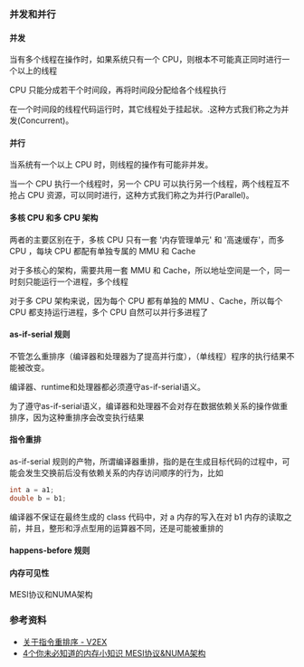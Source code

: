 

### 并发和并行

#### 并发

当有多个线程在操作时，如果系统只有一个 CPU，则根本不可能真正同时进行一个以上的线程

CPU 只能分成若干个时间段，再将时间段分配给各个线程执行

在一个时间段的线程代码运行时，其它线程处于挂起状。.这种方式我们称之为并发(Concurrent)。

#### 并行

当系统有一个以上 CPU 时，则线程的操作有可能非并发。

当一个 CPU 执行一个线程时，另一个 CPU 可以执行另一个线程，两个线程互不抢占 CPU 资源，可以同时进行，这种方式我们称之为并行(Parallel)。

#### 多核 CPU 和多 CPU 架构

两者的主要区别在于，多核 CPU 只有一套 '内存管理单元' 和 '高速缓存'，而多 CPU ，每块 CPU 都配有单独专属的 MMU 和 Cache

对于多核心的架构，需要共用一套 MMU 和 Cache，所以地址空间是一个，同一时刻只能运行一个进程，多个线程

对于多 CPU 架构来说，因为每个 CPU 都有单独的 MMU 、Cache，所以每个 CPU 都支持运行进程，多个 CPU 自然可以并行多进程了

#### as-if-serial 规则

不管怎么重排序（编译器和处理器为了提高并行度），（单线程）程序的执行结果不能被改变。

编译器、runtime和处理器都必须遵守as-if-serial语义。

为了遵守as-if-serial语义，编译器和处理器不会对存在数据依赖关系的操作做重排序，因为这种重排序会改变执行结果

#### 指令重排

as-if-serial 规则的产物，所谓编译器重排，指的是在生成目标代码的过程中，可能会发生交换前后没有依赖关系的内存访问顺序的行为，比如

``` java
int a = a1;
double b = b1;
```

编译器不保证在最终生成的 class 代码中，对 a 内存的写入在对 b1 内存的读取之前，并且，整形和浮点型用的运算器不同，还是可能被重排的

#### happens-before 规则

#### 内存可见性

MESI协议和NUMA架构

### 参考资料

- [关于指令重排序 - V2EX](https://v2ex.com/t/746080)
- [4个你未必知道的内存小知识 MESI协议&NUMA架构](http://www.broadview.com.cn/article/347)